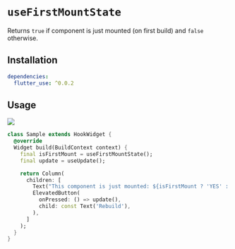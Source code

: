# `useFirstMountState`

Returns `true` if component is just mounted (on first build) and `false` otherwise.

## Installation

```yaml
dependencies:
  flutter_use: ^0.0.2
```

## Usage

[![](https://img.shields.io/badge/demo-%20%20%20%F0%9F%9A%80-green.svg)](https://dartpad.dev/?id=c9b6853d726ae29dcf902efcf7e85dc6&null_safety=true)

```dart
class Sample extends HookWidget {
  @override
  Widget build(BuildContext context) {
    final isFirstMount = useFirstMountState();
    final update = useUpdate();

    return Column(
      children: [
        Text("This component is just mounted: ${isFirstMount ? 'YES' : 'NO'}"),
        ElevatedButton(
          onPressed: () => update(),
          child: const Text('Rebuild'),
        ),
      ]
    );
  }
}
```

